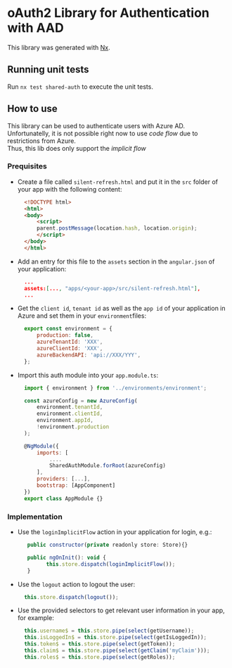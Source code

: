 # oAuth2 Library for Authentication with AAD

This library was generated with [Nx](https://nx.dev).

## Running unit tests

Run `nx test shared-auth` to execute the unit tests.

## How to use

This library can be used to authenticate users with Azure AD. Unfortunatelly, it is not possible right now to use _code flow_ due to restrictions from Azure.  
Thus, this lib does only support the _implicit flow_


### Prequisites

- Create a file called `silent-refresh.html` and put it in the `src` folder of your app with the following content:
  ```html
    <!DOCTYPE html>
    <html>
    <body>
        <script>
        parent.postMessage(location.hash, location.origin);
        </script>
    </body>
    </html>
  ```
- Add an entry for this file to the `assets` section in the `angular.json` of your application:
  ```json
    ...
    assets:[..., "apps/<your-app>/src/silent-refresh.html"],
    ...
  ```
- Get the `client id`, `tenant id` as well as the `app id` of your application in Azure and set them in your `environment`files:
  ```js
    export const environment = {
        production: false,
        azureTenantId: 'XXX',
        azureClientId: 'XXX',
        azureBackendAPI: 'api://XXX/YYY',
    };

  ```
- Import this auth module into your `app.module.ts`:
  ```js
    import { environment } from '../environments/environment';

    const azureConfig = new AzureConfig(
        environment.tenantId,
        environment.clientId,
        environment.appId,
        !environment.production
    );

    @NgModule({
        imports: [
            ....
            SharedAuthModule.forRoot(azureConfig)
        ],
        providers: [...],
        bootstrap: [AppComponent]
    })
    export class AppModule {}
  ```

### Implementation

* Use the `loginImplicitFlow` action in your application for login, e.g.:
   ```js
      public constructor(private readonly store: Store){}

      public ngOnInit(): void {
            this.store.dispatch(loginImplicitFlow());
      }
   ```
* Use the `logout` action to logout the user:
    ```js
      this.store.dispatch(logout());
    ```
* Use the provided selectors to get relevant user information in your app, for example:
    ```js
      this.username$ = this.store.pipe(select(getUsername));
      this.isLoggedIn$ = this.store.pipe(select(getIsLoggedIn));
      this.token$ = this.store.pipe(select(getToken));
      this.claim$ = this.store.pipe(select(getClaim('myClaim')));
      this.roles$ = this.store.pipe(select(getRoles));
    ```
